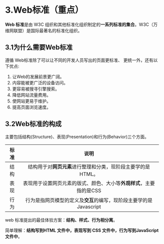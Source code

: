 # 3.Web标准（重点）

**Web 标准**是由 W3C 组织和其他标准化组织制定的**一系列标准的集合**。W3C（万维网联盟）是国际最著名的标准化组织。

## 3.1为什么需要Web标准

遵循 Web标准除了可以让不同的开发人员写出的页面更标准、 更统一外，还有以下优点:

1. 让Web的发展前景更广阔。
2. 内容能被更广泛的设备访问。
3. 更容易被搜寻引擎搜索。
4. 降低网站流量费用。
5. 使网站更易于维护。
6. 提高页面浏览速度。

## 3.2Web标准的构成

主要包括结构(Structure)、表现(Presentation)和行为(Behavior)三个方面。

|标准|说明|
|:-:|:-:|
|结构|结构用于对**网页元素**进行整理和分类，现阶段主要学的是HTML。|
|表现|表现用于设置网页元素的版式、颜色、大小等**外观样式**，主要指的是CSS|
|行为|行为是指网页模型的定义及**交互**的编写，现阶段主要学的是Javascript|

web 标准提出的最佳体验方案：**结构、样式、行为相分离**。

简单理解：**结构写到HTML 文件中，表现写到 CSS 文件中，行为写到JavaScript文件中**。

 